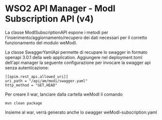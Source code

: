 # WSO2 API Manager - ModI Subscription API (v4)
La classe ModISubscriptionAPI espone i metodi per l'inserimento/aggiornamento/recupero dei dati necessari per il corretto funzionamento del modulo weModI.

La classe SwaggerYamlApi permette di recupare lo swagger in formato openapi 3.0.1 della web application.
Aggiungere nel deployment.toml dell'api manager la seguente configurazione per invocare la swagger api senza autenticazione:
```
[[apim.rest_api.allowed_uri]]
uri_path = "/api/am/modi/swagger.yaml"
http_method = "GET,HEAD"
```
Per creare il war, lanciare dalla cartella weModI il comando
```
mvn clean package
```
Insieme al war, verrà generato anche lo swagger weModI-subscription.yaml